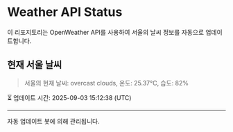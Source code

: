 
# Weather API Status

이 리포지토리는 OpenWeather API를 사용하여 서울의 날씨 정보를 자동으로 업데이트합니다.

## 현재 서울 날씨
> 서울의 현재 날씨: overcast clouds, 온도: 25.37°C, 습도: 82%

⏳ 업데이트 시간: 2025-09-03 15:12:38 (UTC)

---
자동 업데이트 봇에 의해 관리됩니다.
